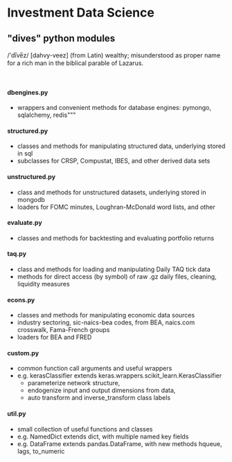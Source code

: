 # Investment Data Science

## "dives" python modules

/'di̅ve̅z/ \[dahvy-veez\] (from Latin) wealthy;
misunderstood as proper name for a rich man in the biblical parable of Lazarus.

&nbsp;

#### dbengines.py

- wrappers and convenient methods for database engines: pymongo, sqlalchemy, redis"""

#### structured.py

- classes and methods for manipulating structured data, underlying stored in sql
- subclasses for CRSP, Compustat, IBES, and other derived data sets

#### unstructured.py

- class and methods for unstructured datasets, underlying stored in mongodb
- loaders for FOMC minutes, Loughran-McDonald word lists, and other

#### evaluate.py

- classes and methods for backtesting and evaluating portfolio returns

#### taq.py

- class and methods for loading and manipulating Daily TAQ tick data
- methods for direct access (by symbol) of raw .gz daily files, cleaning, liquidity measures

#### econs.py

- classes and methods for manipulating economic data sources
- industry sectoring, sic-naics-bea codes, from BEA, naics.com crosswalk, Fama-French groups
- loaders for BEA and FRED

#### custom.py

- common function call arguments and useful wrappers
- e.g. kerasClassifier extends keras.wrappers.scikit_learn.KerasClassifier
  - parameterize network structure, 
  - endogenize input and output dimensions from data,
  - auto transform and inverse_transform class labels

#### util.py

- small collection of useful functions and classes
- e.g. NamedDict extends dict, with multiple named key fields
- e.g. DataFrame extends pandas.DataFrame, with new methods hqueue, lags, to_numeric
